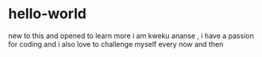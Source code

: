 # hello-world
new to this and opened to learn more
i am kweku ananse , i have a passion for coding and i also love to challenge myself every now and then
